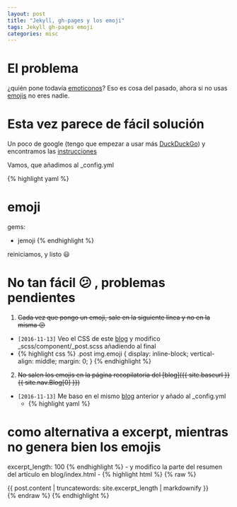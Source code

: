 ```yaml
---
layout: post
title: "Jekyll, gh-pages y los emoji"
tags: Jekyll gh-pages emoji
categories: misc
---
```


# El problema

¿quién pone todavía [emoticonos](https://es.wikipedia.org/wiki/Emoticono)? Eso es cosa del pasado, ahora si no usas [emojis](https://es.wikipedia.org/wiki/Emoji) no eres nadie.

# Esta vez parece de fácil solución

Un poco de google (tengo que empezar a usar más [DuckDuckGo](https://duckduckgo.com/)) y encontramos las [instrucciones](https://help.github.com/articles/emoji-on-github-pages/)

Vamos, que añadimos al _config.yml 

{% highlight yaml %}
# emoji
gems:
  - jemoji
{% endhighlight %}

reiniciamos, y listo :smiley:

# No tan fácil :confused: , problemas pendientes

1. <del>Cada vez que pongo un emoji, sale en la siguiente línea y no en la misma :confused: </del>
  - `[2016-11-13]` Veo el CSS de este [blog](http://blog.iansinnott.com/using-emoji-in-excerpts-on-github-pages) y modifico _scss/component/_post.scss añadiendo al final
  - {% highlight css %}
.post img.emoji {
  display: inline-block;
  vertical-align: middle;
  margin: 0;
}
{% endhighlight %}
2. <del>No salen los emojis en la página recopilatoria del [blog]({{ site.baseurl }}{{ site.nav.Blog[0] }})</del>
  - `[2016-11-13]` Me baso en el mismo [blog](http://blog.iansinnott.com/using-emoji-in-excerpts-on-github-pages) anterior y añado al _config.yml
    - {% highlight yaml %}
# como alternativa a excerpt, mientras no genera bien los emojis 
excerpt_length: 100
{% endhighlight %}
    - y modifico la parte del resumen del artículo en  blog/index.html 
    - {% highlight html %}
{% raw %}
    <article>
      <!-- {{ post.excerpt | markdownify }} -->
      {{ post.content | truncatewords: site.excerpt_length | markdownify }}
    <article>
{% endraw %}
{% endhighlight %}



